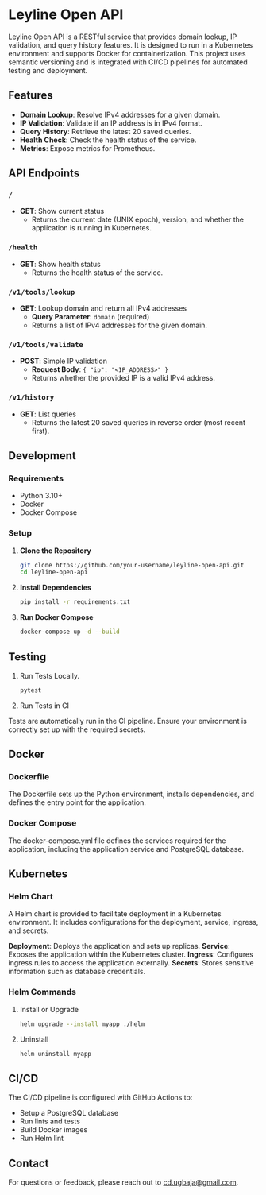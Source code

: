 # Leyline Open API

Leyline Open API is a RESTful service that provides domain lookup, IP validation, and query history features. It is designed to run in a Kubernetes environment and supports Docker for containerization. This project uses semantic versioning and is integrated with CI/CD pipelines for automated testing and deployment.

## Features

- **Domain Lookup**: Resolve IPv4 addresses for a given domain.
- **IP Validation**: Validate if an IP address is in IPv4 format.
- **Query History**: Retrieve the latest 20 saved queries.
- **Health Check**: Check the health status of the service.
- **Metrics**: Expose metrics for Prometheus.

## API Endpoints

### `/`

- **GET**: Show current status
  - Returns the current date (UNIX epoch), version, and whether the application is running in Kubernetes.

### `/health`

- **GET**: Show health status
  - Returns the health status of the service.

### `/v1/tools/lookup`

- **GET**: Lookup domain and return all IPv4 addresses
  - **Query Parameter**: `domain` (required)
  - Returns a list of IPv4 addresses for the given domain.

### `/v1/tools/validate`

- **POST**: Simple IP validation
  - **Request Body**: `{ "ip": "<IP_ADDRESS>" }`
  - Returns whether the provided IP is a valid IPv4 address.

### `/v1/history`

- **GET**: List queries
  - Returns the latest 20 saved queries in reverse order (most recent first).

## Development

### Requirements

- Python 3.10+
- Docker
- Docker Compose

### Setup

1. **Clone the Repository**

   ```bash
   git clone https://github.com/your-username/leyline-open-api.git
   cd leyline-open-api

2. **Install Dependencies**

    ```bash
    pip install -r requirements.txt

3. **Run Docker Compose**
    ```bash
    docker-compose up -d --build

## Testing
1. Run Tests Locally.

    ```bash
    pytest

2. Run Tests in CI

Tests are automatically run in the CI pipeline. Ensure your environment is correctly set up with the required secrets.

## Docker
### Dockerfile
The Dockerfile sets up the Python environment, installs dependencies, and defines the entry point for the application.

### Docker Compose
The docker-compose.yml file defines the services required for the application, including the application service and PostgreSQL database.

## Kubernetes
### Helm Chart
A Helm chart is provided to facilitate deployment in a Kubernetes environment. It includes configurations for the deployment, service, ingress, and secrets.

**Deployment**: Deploys the application and sets up replicas.
**Service**: Exposes the application within the Kubernetes cluster.
**Ingress**: Configures ingress rules to access the application externally.
**Secrets**: Stores sensitive information such as database credentials.

### Helm Commands
1. Install or Upgrade

    ```bash
    helm upgrade --install myapp ./helm

2. Uninstall

    ```bash
    helm uninstall myapp

## CI/CD
The CI/CD pipeline is configured with GitHub Actions to:

- Setup a PostgreSQL database
- Run lints and tests
- Build Docker images
- Run Helm lint

## Contact
For questions or feedback, please reach out to cd.ugbaja@gmail.com.